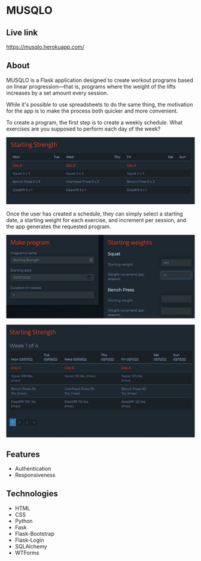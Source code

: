 # MUSQLO

## Live link

https://musqlo.herokuapp.com/

## About

MUSQLO is a Flask application designed to create workout programs based on linear progression&mdash;that is, programs where the weight of the lifts increases by a set amount every session.

While it's possible to use spreadsheets to do the same thing, the motivation for the app is to make the process both quicker and more convenient.

To create a program, the first step is to create a weekly schedule. What exercises are you supposed to perform each day of the week?

![schedule screenshot](https://github.com/arturo-jc/musqlo/blob/media/schedule.jpg?raw=true)

Once the user has created a schedule, they can simply select a starting date, a starting weight for each exercise, and increment per session, and the app generates the requested program.

![selection screenshot](https://github.com/arturo-jc/musqlo/blob/media/selection.jpg?raw=true)

![program screenshot](https://github.com/arturo-jc/musqlo/blob/media/program.jpg?raw=true)

## Features
* Authentication
* Responsiveness

## Technologies

* HTML
* CSS
* Python
* Fask
* Flask-Bootstrap
* Flask-Login
* SQLAlchemy
* WTForms